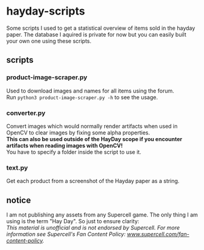 # hayday-scripts
Some scripts I used to get a statistical overview of items sold in the hayday paper. The database I aquired is private for now but you can easily built your own one using these scripts.

## scripts
### product-image-scraper.py
Used to download images and names for all items using the forum.  
Run `python3 product-image-scraper.py -h` to see the usage.

### converter.py
Convert images which would normally render artifacts when used in OpenCV to clear images by fixing some alpha properties.  
__This can also be used outside of the HayDay scope if you encounter artifacts when reading images with OpenCV!__  
You have to specify a folder inside the script to use it.

### text.py
Get each product from a screenshot of the Hayday paper as a string.

## notice
I am not publishing any assets from any Supercell game. The only thing I am using is the term "Hay Day". So just to ensure clarity:  
_This material is unofficial and is not endorsed by Supercell. For more information see Supercell's Fan Content Policy: www.supercell.com/fan-content-policy._
